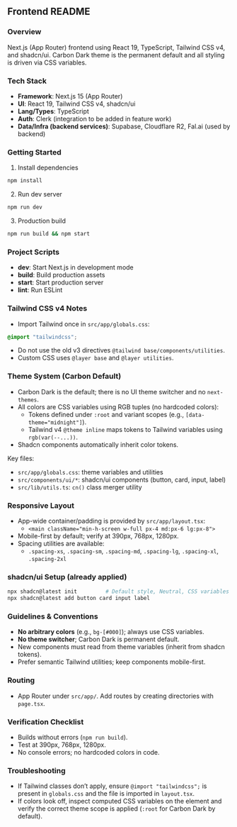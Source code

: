 ## Frontend README

### Overview
Next.js (App Router) frontend using React 19, TypeScript, Tailwind CSS v4, and shadcn/ui. Carbon Dark theme is the permanent default and all styling is driven via CSS variables.

### Tech Stack
- **Framework**: Next.js 15 (App Router)
- **UI**: React 19, Tailwind CSS v4, shadcn/ui
- **Lang/Types**: TypeScript
- **Auth**: Clerk (integration to be added in feature work)
- **Data/Infra (backend services)**: Supabase, Cloudflare R2, Fal.ai (used by backend)

### Getting Started
1) Install dependencies
```bash
npm install
```

2) Run dev server
```bash
npm run dev
```

3) Production build
```bash
npm run build && npm start
```

### Project Scripts
- **dev**: Start Next.js in development mode
- **build**: Build production assets
- **start**: Start production server
- **lint**: Run ESLint

### Tailwind CSS v4 Notes
- Import Tailwind once in `src/app/globals.css`:
```css
@import "tailwindcss";
```
- Do not use the old v3 directives `@tailwind base/components/utilities`.
- Custom CSS uses `@layer base` and `@layer utilities`.

### Theme System (Carbon Default)
- Carbon Dark is the default; there is no UI theme switcher and no `next-themes`.
- All colors are CSS variables using RGB tuples (no hardcoded colors):
  - Tokens defined under `:root` and variant scopes (e.g., `[data-theme="midnight"]`).
  - Tailwind v4 `@theme inline` maps tokens to Tailwind variables using `rgb(var(--...))`.
- Shadcn components automatically inherit color tokens.

Key files:
- `src/app/globals.css`: theme variables and utilities
- `src/components/ui/*`: shadcn/ui components (button, card, input, label)
- `src/lib/utils.ts`: `cn()` class merger utility

### Responsive Layout
- App-wide container/padding is provided by `src/app/layout.tsx`:
  - `<main className="min-h-screen w-full px-4 md:px-6 lg:px-8">`
- Mobile-first by default; verify at 390px, 768px, 1280px.
- Spacing utilities are available:
  - `.spacing-xs`, `.spacing-sm`, `.spacing-md`, `.spacing-lg`, `.spacing-xl`, `.spacing-2xl`

### shadcn/ui Setup (already applied)
```bash
npx shadcn@latest init         # Default style, Neutral, CSS variables
npx shadcn@latest add button card input label
```

### Guidelines & Conventions
- **No arbitrary colors** (e.g., `bg-[#000]`); always use CSS variables.
- **No theme switcher**; Carbon Dark is permanent default.
- New components must read from theme variables (inherit from shadcn tokens).
- Prefer semantic Tailwind utilities; keep components mobile-first.

### Routing
- App Router under `src/app/`. Add routes by creating directories with `page.tsx`.

### Verification Checklist
- Builds without errors (`npm run build`).
- Test at 390px, 768px, 1280px.
- No console errors; no hardcoded colors in code.

### Troubleshooting
- If Tailwind classes don’t apply, ensure `@import "tailwindcss";` is present in `globals.css` and the file is imported in `layout.tsx`.
- If colors look off, inspect computed CSS variables on the element and verify the correct theme scope is applied (`:root` for Carbon Dark by default).


